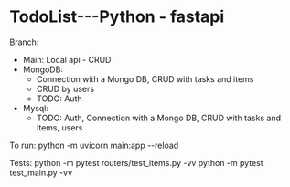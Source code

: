 # TodoList---Python - fastapi

Branch:
  - Main: Local api - CRUD
  - MongoDB: 
      - Connection with a Mongo DB, CRUD with tasks and items 
      - CRUD by users
      - TODO: Auth
  - Mysql: 
      - TODO: Auth, Connection with a Mongo DB, CRUD with tasks and items, users

To run:
  python -m uvicorn main:app --reload
 
Tests:
  python -m pytest routers/test_items.py -vv
  python -m pytest test_main.py -vv
